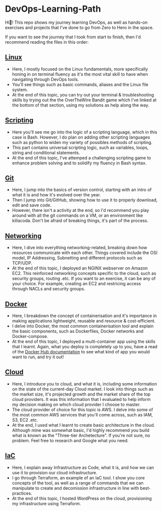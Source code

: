 # DevOps-Learning-Path

Hi👋! This repo shows my journey learning DevOps, as well as hands-on exercises and projects that I've done to go from Zero to Hero in the space. 

If you want to see the journey that I took from start to finish, then I'd recommend reading the files in this order:

## [Linux](https://github.com/SiadA2/DevOps-Learning-Path/tree/main/Linux/Basic-Commands) 

- Here, I mostly focused on the Linux fundamentals, more specifically honing in on terminal fluency as it's the most vital skill to have when navigating through DevOps tools.
- You'll see things such as basic commands, aliases and the Linux file system.
- At the end of this topic, you can try out your terminal & troubleshooting skills by trying out the the OverTheWire Bandit game which I've linked at the bottom of that section, using my solutions as help along the way.

## [Scripting](https://github.com/SiadA2/DevOps-Learning-Path/tree/main/Linux/Basic-Commands)

- Here you'll see me go into the logic of a scripting language, which in this case is Bash. However, I do plan on adding other scripting languages such as python to widen my variety of possibles methods of scripting. 
- This part contains universal scripting logic, such as variables, loops, string and conditional statements.
- At the end of this topic, I've attemped a challenging scripting game to enhance problem solving and to solidify my fluency in Bash syntax.

## [Git](https://github.com/SiadA2/DevOps-Learning-Path/tree/main/Linux/Basic-Commands)

- Here, I jump into the basics of version control, starting with an intro of what it is and how it's evolved over the year.
- Then I jump into Git/GitHub, showing how to use it to properly download, edit and save code. 
- However, there isn't a activity at the end, so I'd recommend you play around with all the git commands on a VM, or an environment like killacoda. Don't be afraid of breaking things, it's part of the process.

## [Networking](https://github.com/SiadA2/DevOps-Learning-Path/tree/main/Linux/Basic-Commands)

- Here, I dive into everything networking-related, breaking down how resources communicate with each other. Things covered include the OSI model, IP Addressing, Subnetting and different protocols such as TCP/UDP.
- At the end of this topic, I deployed an NGINX webserver on Amazon EC2. This reinforced networking concepts specific to the cloud, such as security groups, routing .etc. If you want to an exercise, it can be any of your choice. For example, creating an EC2 and restricing access through NACLs and security groups.

## [Docker](https://github.com/SiadA2/DevOps-Learning-Path/tree/main/Linux/Basic-Commands)

- Here, I breakdown the concept of containerisation and it's importance in making applications lightweight, reusable and resource & cost-efficient.
- I delve into Docker, the most common containerisation tool and explain the basic components, such as Dockerfiles, Docker networks and Docker-compose.
- At the end of this topic, I deployed a multi-container app using the skills that I learnt. Again, what you deploy is completely up to you, have a read of the [Docker Hub documentation](https://hub.docker.com/) to see what kind of app you would want to run, and try it out!

## [Cloud](https://github.com/SiadA2/DevOps-Learning-Path/tree/main/Linux/Basic-Commands)

- Here, I introduce you to cloud, and what it is, including some information on the state of the current-day Cloud market. I look into things such as the market size, it's projected growth and the market share of the top cloud providers. It was this information that I evaluated to help inform my decision making on which cloud provider I choose to master.
- The cloud provider of choice for this topic is AWS. I delve into some of the most common AWS services that you'll come across, such as IAM, S3, EC2 .etc. 
- At the end, I used what I learnt to create basic architecture in the cloud. Although mine was somewhat basic, I'd highly recommend you build what is known as the "Three-tier Archetecture". If you're not sure, no problem. Feel free to research and Google what you need. 

## [IaC](https://github.com/SiadA2/DevOps-Learning-Path/tree/main/Linux/Basic-Commands)

- Here, I explain away Infrastructure as Code, what it is, and how we can use it to provision our cloud infrastructure. 
- I go through Terraform, an example of an IaC tool. I show you core concepts of the tool, as well as a range of commands that we can manipulate to create and decomission infrastructure in line with best-practices.
- At the end of this topic, I hosted WordPress on the cloud, provisioning my infrastructure using Terraform.